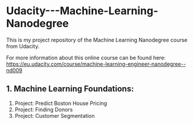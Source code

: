 # Udacity---Machine-Learning-Nanodegree

This is my project repository of the Machine Learning Nanodegree course from Udacity. 

For more information about this online course can be found here: https://eu.udacity.com/course/machine-learning-engineer-nanodegree--nd009


 ## 1. Machine Learning Foundations:
  1. Project: Predict Boston House Pricing
  2. Project: Finding Donors
  3. Project: Customer Segmentation
